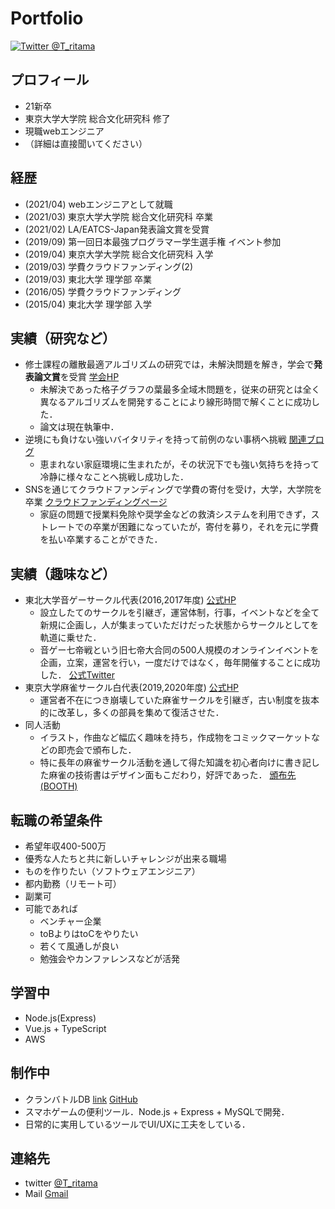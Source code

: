 # Portfolio

[![Twitter @T_ritama](https://img.shields.io/badge/Twitter-%40T__ritama-blue.svg?style=flat-square&logo=twitter)](https://twitter.com/T_ritama)

## プロフィール

- 21新卒
- 東京大学大学院 総合文化研究科 修了
- 現職webエンジニア
- （詳細は直接聞いてください）

## 経歴

- (2021/04) webエンジニアとして就職
- (2021/03) 東京大学大学院 総合文化研究科 卒業
- (2021/02) LA/EATCS-Japan発表論文賞を受賞
- (2019/09) 第一回日本最強プログラマー学生選手権 イベント参加
- (2019/04) 東京大学大学院 総合文化研究科 入学
- (2019/03) 学費クラウドファンディング(2)
- (2019/03) 東北大学 理学部 卒業
- (2016/05) 学費クラウドファンディング
- (2015/04) 東北大学 理学部 入学

## 実績（研究など）

- 修士課程の離散最適アルゴリズムの研究では，未解決問題を解き，学会で**発表論文賞**を受賞
[学会HP](http://www-ppl.ist.osaka-u.ac.jp/la2020/winter.php) 
  - 未解決であった格子グラフの葉最多全域木問題を，従来の研究とは全く異なるアルゴリズムを開発することにより線形時間で解くことに成功した．
  - 論文は現在執筆中．
- 逆境にも負けない強いバイタリティを持って前例のない事柄へ挑戦 
[関連ブログ](http://t-ritama.hatenablog.com/entry/2016/05/12/215446)
  - 恵まれない家庭環境に生まれたが，その状況下でも強い気持ちを持って冷静に様々なことへ挑戦し成功した．
- SNSを通じてクラウドファンディングで学費の寄付を受け，大学，大学院を卒業
[クラウドファンディングページ](https://polca.jp/projects/cmkAn82kqbB)
  - 家庭の問題で授業料免除や奨学金などの救済システムを利用できず，ストレートでの卒業が困難になっていたが，寄付を募り，それを元に学費を払い卒業することができた．

## 実績（趣味など）

- 東北大学音ゲーサークル代表(2016,2017年度)
[公式HP](https://tohokuotoge.wixsite.com/tonevo)
  - 設立したてのサークルを引継ぎ，運営体制，行事，イベントなどを全て新規に企画し，人が集まっていただけだった状態からサークルとしてを軌道に乗せた．
  - 音ゲー七帝戦という旧七帝大合同の500人規模のオンラインイベントを企画，立案，運営を行い，一度だけではなく，毎年開催することに成功した．
  [公式Twitter](https://twitter.com/7univ_otoge)
- 東京大学麻雀サークル白代表(2019,2020年度)
[公式HP](http://utmj-haku.main.jp/web/)
  - 運営者不在につき崩壊していた麻雀サークルを引継ぎ，古い制度を抜本的に改革し，多くの部員を集めて復活させた．
- 同人活動
  - イラスト，作曲など幅広く趣味を持ち，作成物をコミックマーケットなどの即売会で頒布した．
  - 特に長年の麻雀サークル活動を通して得た知識を初心者向けに書き記した麻雀の技術書はデザイン面もこだわり，好評であった．
  [頒布先(BOOTH)](https://tritama.booth.pm/items/1657619)

## 転職の希望条件

- 希望年収400-500万
- 優秀な人たちと共に新しいチャレンジが出来る職場
- ものを作りたい（ソフトウェアエンジニア）
- 都内勤務（リモート可）
- 副業可
- 可能であれば
  - ベンチャー企業
  - toBよりはtoCをやりたい
  - 若くて風通しが良い
  - 勉強会やカンファレンスなどが活発

## 学習中

- Node.js(Express)
- Vue.js + TypeScript
- AWS

## 制作中

- クランバトルDB 
[link](http://priconne-db.net/)
[GitHub](https://github.com/Tritama/priconnedb)
- スマホゲームの便利ツール．Node.js + Express + MySQLで開発．
- 日常的に実用しているツールでUI/UXに工夫をしている．

## 連絡先

- twitter [@T_ritama](https://twitter.com/T_ritama)
- Mail [Gmail](masahisa.goto279@gmail.com)